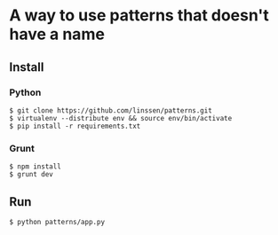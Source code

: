 A way to use patterns that doesn't have a name
==============================================================================

Install
------------------------------------------------------------------------------

### Python

    $ git clone https://github.com/linssen/patterns.git
    $ virtualenv --distribute env && source env/bin/activate
    $ pip install -r requirements.txt

### Grunt

    $ npm install
    $ grunt dev

Run
------------------------------------------------------------------------------

    $ python patterns/app.py
